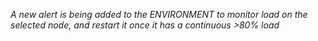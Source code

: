 *A new alert is being added to the ENVIRONMENT to monitor*
*load on the selected node, and restart it once it has a continuous*
*>80% load*
